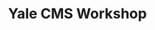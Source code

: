 ---
title: |
  Yale CMS Workshop
ongoing: false
years: March 31, 2020
links:
description: >
  for mindy seu’s [class at yale](https://spring2020-networks.designforthe.net/), i gave a workshop on content management systems as part of the design process.
---